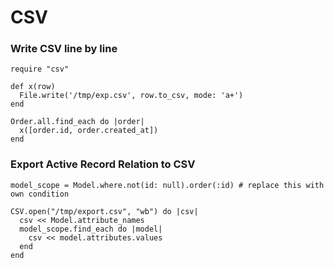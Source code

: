 # CSV

### Write CSV line by line

```
require "csv"

def x(row)
  File.write('/tmp/exp.csv', row.to_csv, mode: 'a+')
end

Order.all.find_each do |order|
  x([order.id, order.created_at])
end
```


### Export Active Record Relation to CSV

``` 
model_scope = Model.where.not(id: null).order(:id) # replace this with own condition

CSV.open("/tmp/export.csv", "wb") do |csv|
  csv << Model.attribute_names
  model_scope.find_each do |model|
    csv << model.attributes.values
  end
end
```
